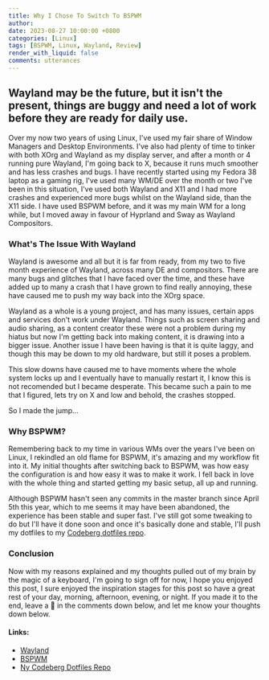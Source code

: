 ```yaml
---
title: Why I Chose To Switch To BSPWM
author: 
date: 2023-08-27 10:00:00 +0800
categories: [Linux]
tags: [BSPWM, Linux, Wayland, Review]
render_with_liquid: false
comments: utterances
---
```


## Wayland may be the future, but it isn't the present, things are buggy and need a lot of work before they are ready for daily use.

Over my now two years of using Linux, I've used my fair share of Window Managers and Desktop Environments. I've also had plenty of time to tinker with both XOrg and Wayland as my display server, and after a month or 4 running pure Wayland, I'm going back to X, because it runs much smoother and has less crashes and bugs. I have recently started using my Fedora 38 laptop as a gaming rig, I've used many WM/DE over the month or two I've been in this situation, I've used both Wayland and X11 and I had more crashes and experienced more bugs whilst on the Wayland side, than the X11 side. I have used BSPWM before, and it was my main WM for a long while, but I moved away in favour of Hyprland and Sway as Wayland Compositors.

### What's The Issue With Wayland
Wayland is awesome and all but it is far from ready, from my two to five month experience of Wayland, across many DE and compositors. There are many bugs and glitches that I have faced over the time, and these have added up to many a crash that I have grown to find really annoying, these have caused me to push my way back into the XOrg space.

Wayland as a whole is a young project, and has many issues, certain apps and services don't work under Wayland. Things such as screen sharing and audio sharing, as a content creator these were not a problem during my hiatus but now I'm getting back into making content, it is drawing into a bigger issue. Another issue I have been having is that it is quite laggy, and though this may be down to my old hardware, but still it poses a problem.

This slow downs have caused me to have moments where the whole system locks up and I eventually have to manually restart it, I know this is not recomended but I became desperate. This became such a pain to me that I figured, lets try on X and low and behold, the crashes stopped.

So I made the jump...

### Why BSPWM?
Remembering back to my time in various WMs over the years I've been on Linux, I rekindled an old flame for BSPWM, it's amazing and my workflow fit into it. My initial thoughts after switching back to BSPWM, was how easy the configuration is and how easy it was to make it work. I fell back in love with the whole thing and started getting my basic setup, all up and running.

Although BSPWM hasn't seen any commits in the master branch since April 5th this year, which to me seems it may have been abandoned, the experience has been stable and super fast. I've still got some tweaking to do but I'll have it done soon and once it's basically done and stable, I'll push my dotfiles to my [Codeberg dotfiles repo](https://codeberg.org/orbitalmartian/dotfiles).

### Conclusion
Now with my reasons explained and my thoughts pulled out of my brain by the magic of a keyboard, I'm going to sign off for now, I hope you enjoyed this post, I sure enjoyed the inspiration stages for this post so have a great rest of your day, morning, afternoon, evening, or night. If you made it to the end, leave a 🐬 in the comments down below, and let me know your thoughts down below.

#### Links:
- [Wayland](https://wayland.freedesktop.org/)
- [BSPWM](https://github.com/baskerville/bspwm)
- [Ny Codeberg Dotfiles Repo](https://codeberg.org/orbitalmartian/dotfiles)
